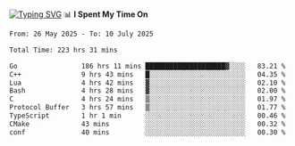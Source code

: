 <a href="https://git.io/typing-svg"><img src="https://readme-typing-svg.demolab.com?font=Fira+Code&weight=700&size=35&pause=2000&center=true&random=false&width=1000&height=250&lines=%F0%9D%98%9B%F0%9D%98%A9%F0%9D%98%A6+%F0%9D%98%AD%F0%9D%98%AA%F0%9D%98%A7%F0%9D%98%A6+%F0%9D%98%B0%F0%9D%98%A7+%F0%9D%98%B5%F0%9D%98%A9%F0%9D%98%AA%F0%9D%98%B4+%F0%9D%98%B8%F0%9D%98%B0%F0%9D%98%B3%F0%9D%98%AD%F0%9D%98%A5+%F0%9D%98%AA%F0%9D%98%B4+%F0%9D%98%B0%F0%9D%98%AF%F0%9D%98%AD%F0%9D%98%BA+%F0%9D%98%B5%F0%9D%98%A9%F0%9D%98%A6+%F0%9D%98%A6%F0%9D%98%AF%F0%9D%98%AB%F0%9D%98%B0%F0%9D%98%BA%F0%9D%98%AE%F0%9D%98%A6%F0%9D%98%AF%F0%9D%98%B5+%F0%9D%98%B0%F0%9D%98%A7+%F0%9D%98%A5%F0%9D%98%A6%F0%9D%98%A4%F0%9D%98%A6%F0%9D%98%B1%F0%9D%98%B5%F0%9D%98%AA%F0%9D%98%B0%F0%9D%98%AF" alt="Typing SVG" /></a>
📊 **I Spent My Time On** 

<!--START_SECTION:waka-->

```txt
From: 26 May 2025 - To: 10 July 2025

Total Time: 223 hrs 31 mins

Go                186 hrs 11 mins ████████████████████▓░░░░   83.21 %
C++               9 hrs 43 mins   █░░░░░░░░░░░░░░░░░░░░░░░░   04.35 %
Lua               4 hrs 42 mins   ▓░░░░░░░░░░░░░░░░░░░░░░░░   02.10 %
Bash              4 hrs 28 mins   ▓░░░░░░░░░░░░░░░░░░░░░░░░   02.00 %
C                 4 hrs 24 mins   ▒░░░░░░░░░░░░░░░░░░░░░░░░   01.97 %
Protocol Buffer   3 hrs 57 mins   ▒░░░░░░░░░░░░░░░░░░░░░░░░   01.77 %
TypeScript        1 hr 1 min      ░░░░░░░░░░░░░░░░░░░░░░░░░   00.46 %
CMake             43 mins         ░░░░░░░░░░░░░░░░░░░░░░░░░   00.32 %
conf              40 mins         ░░░░░░░░░░░░░░░░░░░░░░░░░   00.30 %
```

<!--END_SECTION:waka-->
